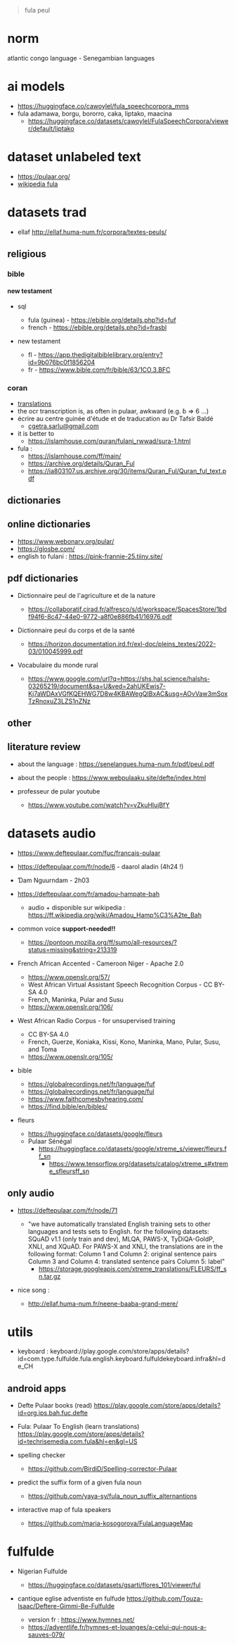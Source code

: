 > fula peul

# norm
atlantic congo language - Senegambian languages

# ai models
- https://huggingface.co/cawoylel/fula_speechcorpora_mms
- fula adamawa, borgu, bororro, caka, liptako, maacina
  - https://huggingface.co/datasets/cawoylel/FulaSpeechCorpora/viewer/default/liptako

# dataset unlabeled text 
- https://pulaar.org/
- [wikipedia fula](https://ff.wikipedia.org/wiki/Hello_ja%C9%93%C9%93orgo)


# datasets trad
- ellaf http://ellaf.huma-num.fr/corpora/textes-peuls/

## religious
### bible
#### new testament 
- sql
  - fula (guinea) - https://ebible.org/details.php?id=fuf
  - french - https://ebible.org/details.php?id=frasbl

- new testament
  - fl - https://app.thedigitalbiblelibrary.org/entry?id=9b076bc0f1856204
  - fr - https://www.bible.com/fr/bible/63/1CO.3.BFC

### coran
- [translations](https://tanzil.net/trans/)
- the ocr transcription is, as often in pulaar, awkward (e.g. ɓ => 6 ...)
- écrire au centre guinée d'étude et de traducation au Dr Tafsir Baldé 
  - cgetra.sarlu@gmail.com
- it is better to 
  - https://islamhouse.com/quran/fulani_rwwad/sura-1.html 
- fula :
  - https://islamhouse.com/ff/main/
  - https://archive.org/details/Quran_Ful
  - https://ia803107.us.archive.org/30/items/Quran_Ful/Quran_ful_text.pdf

## dictionaries
## online dictionaries
- https://www.webonary.org/pular/
- https://glosbe.com/
- english to fulani : https://pink-frannie-25.tiiny.site/

## pdf dictionaries
- Dictionnaire peul de l'agriculture et de la nature
  - https://collaboratif.cirad.fr/alfresco/s/d/workspace/SpacesStore/1bdf94f6-8c47-44e0-9772-a8f0e886fb41/16976.pdf

- Dictionnaire peul du corps et de la santé
  -  https://horizon.documentation.ird.fr/exl-doc/pleins_textes/2022-03/010045999.pdf

- Vocabulaire du monde rural
  - https://www.google.com/url?q=https://shs.hal.science/halshs-03265219/document&sa=U&ved=2ahUKEwis7-Kj7aWDAxVGfKQEHWG7D8w4KBAWegQIBxAC&usg=AOvVaw3mSoxTzRnoxuZ3LZS1nZNz

## other
## literature review
- about the language : https://senelangues.huma-num.fr/pdf/peul.pdf
- about the people : https://www.webpulaaku.site/defte/index.html
  
- professeur de pular youtube
  - https://www.youtube.com/watch?v=vZkuHlujBfY

# datasets audio
- https://www.deftepulaar.com/fuc/francais-pulaar

- https://deftepulaar.com/fr/node/6 - daarol aladin (4h24 !)
- Ɗam Nguurndam - 2h03

- https://deftepulaar.com/fr/amadou-hampate-bah
  - audio + disponible sur wikipedia : https://ff.wikipedia.org/wiki/Amadou_Hamp%C3%A2te_Bah

- common voice __support-needed!!__
  - https://pontoon.mozilla.org/ff/sumo/all-resources/?status=missing&string=213319

- French African Accented - Cameroon Niger - Apache 2.0
  - https://www.openslr.org/57/
  - West African Virtual Assistant Speech Recognition Corpus - CC BY-SA 4.0
  - French, Maninka, Pular and Susu
  - https://www.openslr.org/106/

- West African Radio Corpus - for unsupervised training
  - CC BY-SA 4.0
  - French, Guerze, Koniaka, Kissi, Kono, Maninka, Mano, Pular, Susu, and Toma
  - https://www.openslr.org/105/

- bible
  - https://globalrecordings.net/fr/language/fuf
  - https://globalrecordings.net/fr/language/ful
  - https://www.faithcomesbyhearing.com/
  - https://find.bible/en/bibles/


- fleurs
  - https://huggingface.co/datasets/google/fleurs
  - Pulaar Sénégal
    - https://huggingface.co/datasets/google/xtreme_s/viewer/fleurs.ff_sn
      - https://www.tensorflow.org/datasets/catalog/xtreme_s#xtreme_sfleursff_sn

## only audio
- https://deftepulaar.com/fr/node/71

  - "we have automatically translated English training sets to other languages and tests sets to English.
for the following datasets: SQuAD v1.1 (only train and dev), MLQA, PAWS-X, TyDiQA-GoldP, XNLI, and XQuAD. For PAWS-X and XNLI, the translations are in the following format: Column 1 and Column 2: original sentence pairs Column 3 and Column 4: translated sentence pairs Column 5: label"
    - https://storage.googleapis.com/xtreme_translations/FLEURS/ff_sn.tar.gz

- nice song :
  - http://ellaf.huma-num.fr/neene-baaba-grand-mere/

# utils
- keyboard :  keyboard://play.google.com/store/apps/details?id=com.type.fulfulde.fula.english.keyboard.fulfuldekeyboard.infra&hl=de_CH

## android apps
- Defte Pulaar books (read)
https://play.google.com/store/apps/details?id=org.ips.bah.fuc.defte

- Fula: Pulaar To English (learn translations)
https://play.google.com/store/apps/details?id=techrisemedia.com.fula&hl=en&gl=US

- spelling checker 
  - https://github.com/BirdiD/Spelling-corrector-Pulaar

- predict the suffix form of a given fula noun 
  - https://github.com/yaya-sy/fula_noun_suffix_alternantions

- interactive map of fula speakers 
  - https://github.com/maria-kosogorova/FulaLanguageMap


# fulfulde
- Nigerian Fulfulde
  - https://huggingface.co/datasets/gsarti/flores_101/viewer/ful

- cantique eglise adventiste en fulfude https://github.com/Touza-Isaac/Deftere-Gimmi-Be-Fulfulde
  - version fr : https://www.hymnes.net/
  - https://adventlife.fr/hymnes-et-louanges/a-celui-qui-nous-a-sauves-079/
